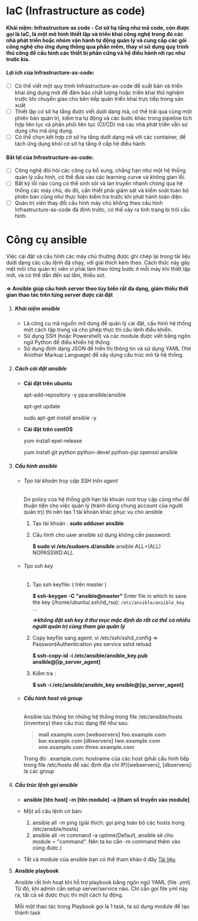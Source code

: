 # IaC (Infrastructure as code)

#### Khái niệm: Infrastructure as code - Cơ sở hạ tầng như mã code, còn được gọi là IaC, là một mô hình thiết lập và triển khai công nghệ trong đó các nhà phát triển hoặc nhóm vận hành tự động quản lý và cung cấp các gói công nghệ cho ứng dụng thông qua phần mềm, thay vì sử dụng quy trình thủ công để cấu hình các thiết bị phần cứng và hệ điều hành rời rạc như trước kia.

#### Lợi ích của Infrastructure-as-code: 

- [ ] Có thể viết một quy trình Infrastructure-as-code để xuất bản và triển khai ứng dụng mới để đảm bảo chất lượng hoặc triển khai thử nghiệm trước khi chuyển giao cho bên tiếp quản triển khai trực tiếp trong sản xuất
- [ ]  Thiết lập cơ sở hạ tầng được viết dưới dạng mã, có thể trải qua cùng một phiên bản quản trị, kiểm tra tự động và các bước khác trong pipeline tích hợp liên tục và phân phối liên tục (CI/CD) mà các nhà phát triển vẫn sử dụng cho mã ứng dụng.
- [ ] Có thể chọn kết hợp cơ sở hạ tầng dưới dạng mã với các container, để tách ứng dụng khỏi cơ sở hạ tầng ở cấp hệ điều hành.

#### Bất lợi của Infrastructure-as-code:

- [ ] Công nghệ đòi hỏi các công cụ bổ sung, chẳng hạn như một hệ thống quản lý cấu hình, có thể đưa vào các learning curve và không gian lỗi.
- [ ] Bất kỳ lỗi nào cũng có thể sinh sôi và lan truyền nhanh chóng qua hệ thống các máy chủ, do đó, cần thiết phải giám sát và kiểm soát toàn bộ phiên bản cũng như thực hiện kiểm tra trước khi phát hành toàn diện.
- [ ] Quản trị viên thay đổi cấu hình máy chủ không theo cấu hình Infrastructure-as-code đã định trước, có thể xảy ra tình trạng bị trôi cấu hình.

# Công cụ ansible

Việc cài đặt và cấu hình các máy chủ thường được ghi chép lại trong tài liệu dưới dạng các câu lệnh đã chạy, với giải thích kèm theo. Cách thức này gây mệt mỏi cho quản trị viên vì phải làm theo từng bước ở mỗi máy khi thiết lập mới, và có thể dẫn đến sai lầm, thiếu sót. 

####  => Ansible giúp cấu hình server theo tùy biến rất đa dạng, giảm thiểu thời gian thao tác trên từng server được cài đặt

1. ##### Khái niệm ansible

   - Là công cụ mã nguồn mở dùng để quản lý cài đặt, cấu hình hệ thống một cách tập trung và cho phép thực thi câu lệnh điều khiển.
   - Sử dụng SSH (hoặc Powershell) và các module được viết bằng ngôn ngữ Python để điểu khiển hệ thống.
   - Sử dụng định dạng JSON để hiển thị thông tin và sử dụng YAML (Yet Another Markup Language) để xây dựng cấu trúc mô tả hệ thống.
   
2. ##### Cách cài đặt ansible

   - **Cài đặt trên ubuntu**

     apt-add-repository -y ppa:ansible/ansible 

     apt-get update 

     sudo apt-get install ansible -y

   - **Cài đặt trên centOS**

     yum install epel-release

     yum install git python python-devel python-pip openssl ansible

3. ##### Cấu hình ansible

   - ###### Tạo tài khoản truy cập SSH trên agent

     Do policy của hệ thống giới hạn tài khoản root truy cập cũng như để thuận tiện cho việc quản lý (tránh dùng chung account của người quản trị) thì nên tạo 1 tài khoản khác phục vụ cho ansible

     1. Tạo tài khoản : **sudo adduser ansible**

     2. Cấu hình cho user ansible sử dụng không cần password:

        **$ sudo vi /etc/sudoers.d/ansible**
        ansible ALL=(ALL)   NOPASSWD:ALL

   - ###### Tạo ssh key

     1. Tạo ssh keyfile: ( trên master )

        **$ ssh-keygen -C "ansible@master"**
        Enter file in which to save the key (/home/ubuntu/.ssh/id_rsa): `/etc/ansible/ansible_key`  
        ...

        ***=>không đặt ssh key ở thư mục mặc định do rất có thể có nhiều người quản trị cùng tham gia quản lý***

     2. Copy keyfile sang agent:
	vi /etc/ssh/sshd_config => PasswordAuthentication yes
	service sshd reload

        **$ ssh-copy-id -i /etc/ansible/ansible_key.pub ansible@[ip_server_agent]**

     3. Kiểm tra :

        **$ ssh -i /etc/ansible/ansible_key ansible@[ip_server_agent]** 

   - ###### **Cấu hình host và group**

     Ansible lưu thông tin những hệ thống trong file /etc/ansible/hosts (inventory) theo cấu trúc dạng INI như sau:

     > **mail.example.com**
     >  **[webservers]** 
     > **foo.example.com 
     > bar.example.com  [dbservers]** 
     > **two.example.com** 
     > **one.example.com** 
     > **three.example.com**

     Trong đó: .example.com: hostname của các host (phải cấu hình tiếp trong file /etc/hosts để xác định địa chỉ IP)[webservers], [dbservers]: là các group

4. ##### Cấu trúc lệnh gọi ansible

   - **ansible [tên host] -m [tên module] -a [tham số truyền vào module]**
   - Một số câu lệnh cơ bản:
     1. ansible all -m ping (giải thích: gọi ping toàn bộ các hosts trong /etc/ansible/hosts)
     2. ansible all -m command -a uptime(Default, ansible sẽ cho module = "command". Nên ta ko cần -m command thêm vào cũng được.)

   - Tất cả module của ansible bạn có thể tham khảo ở đây [Tài liệu](https://docs.ansible.com/ansible/latest/user_guide/intro_inventory.html#default-groups)

5. **Ansible playbook**

   Ansible rất linh hoạt khi hỗ trợ playbook bằng ngôn ngữ YAML (file .yml). Từ đó, khi admin cần setup server/service nào. Chỉ cần gọi file yml này ra, tất cả sẽ được thực thi một cách tự động.

   Mỗi một thao tác trong Playbook gọi là 1 task, ta sử dụng module để tạo thành task

   

